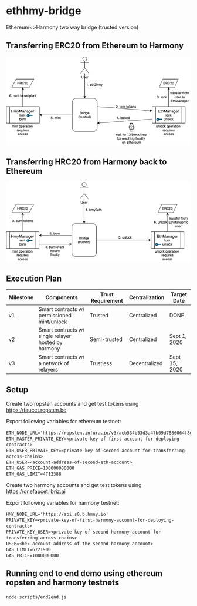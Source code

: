 # ethhmy-bridge
Ethereum&lt;>Harmony two way bridge (trusted version)

## Transferring ERC20 from Ethereum to Harmony
![eth2hmy](assets/eth2hmy.jpg)

## Transferring HRC20 from Harmony back to Ethereum
![hmy2eth](assets/hmy2eth.jpg)

## Execution Plan

| Milestone | Components                                          | Trust Requirement | Centralization | Target Date    |
|-----------|-----------------------------------------------------|-------------------|----------------|----------------|
| v1        | Smart contracts w/ permissioned mint/unlock         | Trusted           | Centralized    | DONE           |
| v2        | Smart contracts w/ single relayer hosted by harmony | Semi-trusted      | Centralized    | Sept 1, 2020   |
| v3        | Smart contracts w/ a network of relayers            | Trustless         | Decentralized  | Sept 15, 2020  |

## Setup

Create two ropsten accounts and get test tokens using https://faucet.ropsten.be 

Export following variables for ethereum testnet:
```
ETH_NODE_URL='https://ropsten.infura.io/v3/acb534b53d3a47b09d7886064f8e51b6'
ETH_MASTER_PRIVATE_KEY=<private-key-of-first-account-for-deploying-contracts>
ETH_USER_PRIVATE_KEY=<private-key-of-second-account-for-transferring-across-chains>
ETH_USER=<account-address-of-second-eth-account>
ETH_GAS_PRICE=100000000000
ETH_GAS_LIMIT=4712388
```

Create two harmony accounts and get test tokens using https://onefaucet.ibriz.ai

Export following variables for harmony testnet:
```
HMY_NODE_URL='https://api.s0.b.hmny.io'
PRIVATE_KEY=<private-key-of-first-harmony-account-for-deploying-contracts>
PRIVATE_KEY_USER=<private-key-of-second-harmony-account-for-transferring-across-chains>
USER=<hex-account-address-of-the-second-harmony-account>
GAS_LIMIT=6721900
GAS_PRICE=1000000000
```

## Running end to end demo using ethereum ropsten and harmony testnets

```
node scripts/end2end.js
```
